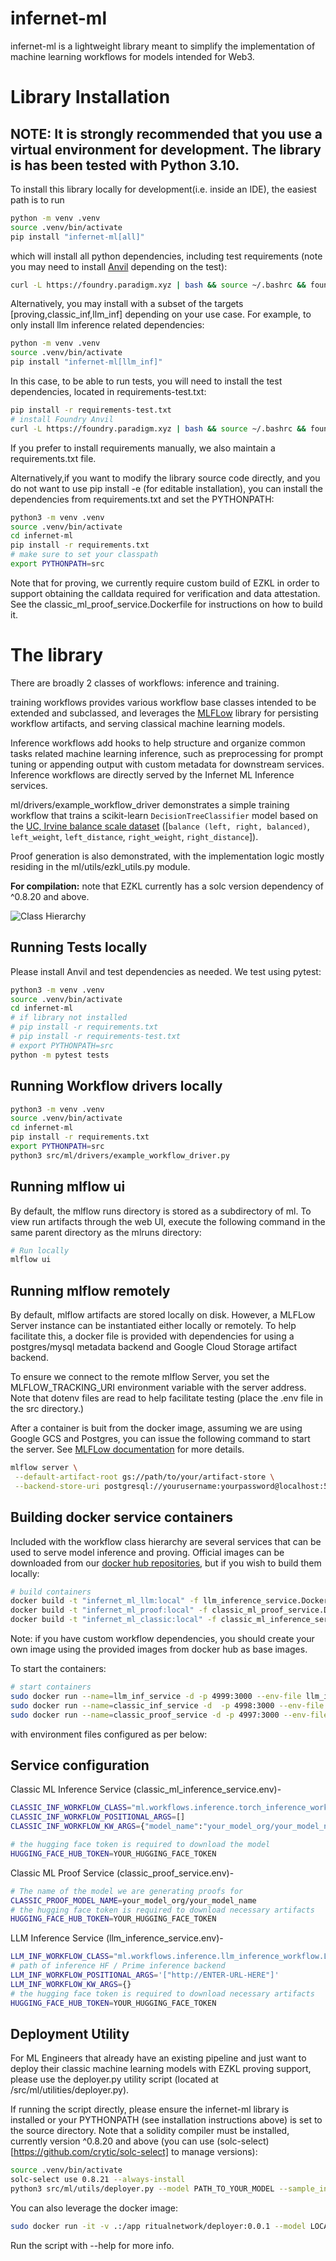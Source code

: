# infernet-ml

infernet-ml is a lightweight library meant to simplify the implementation
of machine learning workflows for models intended for Web3.

# Library Installation

## NOTE: It is strongly recommended that you use a virtual environment for development. The library is has been tested with Python 3.10.

To install this library locally for development(i.e. inside an IDE), the easiest path is to run
```bash
python -m venv .venv
source .venv/bin/activate
pip install "infernet-ml[all]"
```
which will install all python dependencies, including test requirements (note you may need to install [Anvil](https://book.getfoundry.sh/getting-started/installation#using-foundryup) depending on the test):

```bash
curl -L https://foundry.paradigm.xyz | bash && source ~/.bashrc && foundryup
```

Alternatively, you may install with a subset of the targets [proving,classic_inf,llm_inf] depending on your use case. For example, to only install llm inference related dependencies:

```bash
python -m venv .venv
source .venv/bin/activate
pip install "infernet-ml[llm_inf]"
```

In this case, to be able to run tests, you will need to install the test dependencies, located in requirements-test.txt:
```bash
pip install -r requirements-test.txt
# install Foundry Anvil
curl -L https://foundry.paradigm.xyz | bash && source ~/.bashrc && foundryup
```

If you prefer to install requirements manually, we also maintain a requirements.txt file.

Alternatively,if you want to modify the library source code directly, and you do not want to use pip install -e (for editable installation), you can install the dependencies from requirements.txt and set the PYTHONPATH:

```bash
python3 -m venv .venv
source .venv/bin/activate
cd infernet-ml
pip install -r requirements.txt
# make sure to set your classpath
export PYTHONPATH=src
```

Note that for proving, we currently require custom build of EZKL in order to support obtaining the calldata required for verification and data attestation. See the classic_ml_proof_service.Dockerfile for instructions on how to build it.


# The library

There are broadly 2 classes of workflows: inference and training.

training workflows provides various workflow base classes intended to be extended and subclassed, and leverages the [MLFLow](https://mlflow.org) library for
persisting workflow artifacts, and serving classical machine learning models.

Inference workflows add hooks to help structure and organize common tasks related machine learning inference, such as preprocessing for prompt tuning or appending output with custom metadata for downstream services. Inference workflows are directly served by the Infernet ML Inference services.

ml/drivers/example_workflow_driver demonstrates a simple training workflow that trains a scikit-learn `DecisionTreeClassifier` model based on the [UC, Irvine balance scale dataset](https://archive.ics.uci.edu/ml/machine-learning-databases/balance-scale/balance-scale.data) ([`balance (left, right, balanced)`, `left_weight`, `left_distance`, `right_weight`, `right_distance`]).

Proof generation is also demonstrated, with the implementation logic mostly residing in the ml/utils/ezkl_utils.py module.

**For compilation:** note that EZKL currently has a solc version dependency of ^0.8.20 and above.


![Class Hierarchy](https://github.com/origin-research/infernet-ml/raw/refactor/classes.png)


## Running Tests locally

Please install Anvil and test dependencies as needed.
We test using pytest:

```bash
python3 -m venv .venv
source .venv/bin/activate
cd infernet-ml
# if library not installed
# pip install -r requirements.txt
# pip install -r requirements-test.txt
# export PYTHONPATH=src
python -m pytest tests
```

## Running Workflow drivers locally

```bash
python3 -m venv .venv
source .venv/bin/activate
cd infernet-ml
pip install -r requirements.txt
export PYTHONPATH=src
python3 src/ml/drivers/example_workflow_driver.py
```


## Running mlflow ui

By default, the mlflow runs directory is stored as a subdirectory of ml. To view run artifacts through the web UI, execute the following command in the same parent directory as the mlruns directory:
```bash
# Run locally
mlflow ui
```

## Running mlflow remotely

By default, mlflow artifacts are stored locally on disk. However, a MLFLow Server instance can be instantiated either locally or remotely. To help facilitate this, a docker file is provided with dependencies for using a postgres/mysql metadata backend and Google Cloud Storage artifact backend.

To ensure we connect to the remote mlflow Server, you set
the MLFLOW_TRACKING_URI environment variable with the server address. Note that dotenv files are read to help facilitate testing (place the .env file in the src
directory.)

After a container is buit from the docker image, assuming we are using Google GCS and Postgres, you can issue the following command to start the server. See [MLFLow documentation](https://mlflow.org/docs/latest/index.html) for more details.


```bash
mlflow server \
 --default-artifact-root gs://path/to/your/artifact-store \
 --backend-store-uri postgresql://yourusername:yourpassword@localhost:5432/postgres
```


## Building docker service containers
Included with the workflow class hierarchy are several services that can be used to serve model inference and proving. Official images can be downloaded from our [docker hub repositories](https://hub.docker.com/orgs/ritualnetwork/repositories), but if you wish to build them locally:

```bash
# build containers
docker build -t "infernet_ml_llm:local" -f llm_inference_service.Dockerfile .
docker build -t "infernet_ml_proof:local" -f classic_ml_proof_service.Dockerfile .
docker build -t "infernet_ml_classic:local" -f classic_ml_inference_service.Dockerfile .

```

Note: if you have custom workflow dependencies, you should create your own image using the provided images from docker hub as base images.

To start the containers:

```bash
# start containers
sudo docker run --name=llm_inf_service -d -p 4999:3000 --env-file llm_inference_service.env "ritualnetwork/infernet-llm-inference:0.0.4" --bind=0.0.0.0:3000 --workers=2
sudo docker run --name=classic_inf_service -d  -p 4998:3000 --env-file classic_ml_inference_service.env  "ritualnetwork/infernet-classic-inference:0.0.4" --bind=0.0.0.0:3000 --workers=2
sudo docker run --name=classic_proof_service -d -p 4997:3000 --env-file classic_proof_service.env "ritualnetwork/infernet-classic-proving:0.0.5" --bind=0.0.0.0:3000 --workers=2
```

with environment files configured as per below:

## Service configuration

Classic ML Inference Service (classic_ml_inference_service.env)-
```bash
CLASSIC_INF_WORKFLOW_CLASS="ml.workflows.inference.torch_inference_workflow.TorchInferenceWorkflow"
CLASSIC_INF_WORKFLOW_POSITIONAL_ARGS=[]
CLASSIC_INF_WORKFLOW_KW_ARGS={"model_name":"your_model_org/your_model_name"}

# the hugging face token is required to download the model
HUGGING_FACE_HUB_TOKEN=YOUR_HUGGING_FACE_TOKEN
```

Classic ML Proof Service (classic_proof_service.env)-
```bash
# The name of the model we are generating proofs for
CLASSIC_PROOF_MODEL_NAME=your_model_org/your_model_name
# the hugging face token is required to download necessary artifacts
HUGGING_FACE_HUB_TOKEN=YOUR_HUGGING_FACE_TOKEN
```

LLM Inference Service (llm_inference_service.env)-
```bash
LLM_INF_WORKFLOW_CLASS="ml.workflows.inference.llm_inference_workflow.LLMInferenceWorkflow"
# path of inference HF / Prime inference backend
LLM_INF_WORKFLOW_POSITIONAL_ARGS='["http://ENTER-URL-HERE"]'
LLM_INF_WORKFLOW_KW_ARGS={}
# the hugging face token is required to download necessary artifacts
HUGGING_FACE_HUB_TOKEN=YOUR_HUGGING_FACE_TOKEN

```

## Deployment Utility
For ML Engineers that already have an existing pipeline and just want to deploy their classic machine learning models with EZKL proving support, please use the deployer.py utility script (located at /src/ml/utilities/deployer.py).

If running the script directly, please ensure the infernet-ml library is installed or your PYTHONPATH (see installation instructions above) is set to the source directory. Note that a solidity compiler must be installed, currently version ^0.8.20 and above (you can use (solc-select)[https://github.com/crytic/solc-select] to manage versions):

```bash
source .venv/bin/activate
solc-select use 0.8.21 --always-install
python3 src/ml/utils/deployer.py --model PATH_TO_YOUR_MODEL --sample_input_json PATH_TO_YOUR_INPUT
```

You can also leverage the docker image:

```bash
sudo docker run -it -v .:/app ritualnetwork/deployer:0.0.1 --model LOCAL_MODEL.TORCH --sample_input_json LOCAL_SAMPLE_INPUT.json
```

Run the script with --help for more info.
